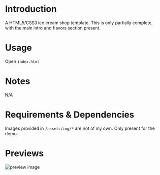 # Introduction
A HTML5/CSS3 ice cream shop template. This is only partially complete, with the main intro and flavors section present.

# Usage
Open `index.html`

# Notes
N/A

# Requirements & Dependencies
Images provided in `/assets/img/*` are not of my own. Only present for the demo.

# Previews
![preview image](https://via.placeholder.com/350x240)
